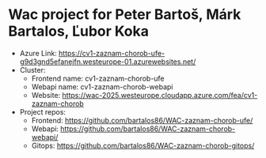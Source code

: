 # Wac project for Peter Bartoš, Márk Bartalos, Ľubor Koka
- Azure Link: https://cv1-zaznam-chorob-ufe-g9d3gnd5efanejfn.westeurope-01.azurewebsites.net/
- Cluster:
  - Frontend name: cv1-zaznam-chorob-ufe
  - Webapi name: cv1-zaznam-chorob-webapi
  - Website: https://wac-2025.westeurope.cloudapp.azure.com/fea/cv1-zaznam-chorob
- Project repos:
  - Frontend: https://github.com/bartalos86/WAC-zaznam-chorob-ufe/
  - Webapi: https://github.com/bartalos86/WAC-zaznam-chorob-webapi/
  - Gitops: https://github.com/bartalos86/WAC-zaznam-chorob-gitops/

